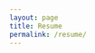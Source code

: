 ```yaml
---
layout: page
title: Resume
permalink: /resume/
---
```


<div id="adobe-dc-view" style="height: 360px; width: 500px;"></div>
<script src="https://documentcloud.adobe.com/view-sdk/main.js"></script>
<script type="text/javascript">
  document.addEventListener("adobe_dc_view_sdk.ready", function(){
    var adobeDCView = new AdobeDC.View({clientId: "beef42bc4a844abe943fff912a00f914", divId: "adobe-dc-view"});
    adobeDCView.previewFile({
      content:{ location: 
        { url: "https://documentcloud.adobe.com/view-sdk-demo/PDFs/Bodea%20Brochure.pdf"}},
      metaData:{fileName: "Bodea Brochure.pdf"}
    },
    {
      embedMode: "SIZED_CONTAINER"
    });
  });
</script>
